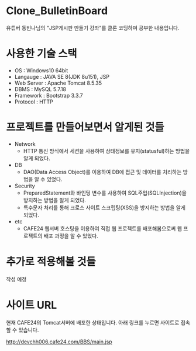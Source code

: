 # Clone_BulletinBoard
유튜버 동빈나님의 "JSP게시판 만들기 강좌"를 클론 코딩하며 공부한 내용입니다.

#

# 사용한 기술 스택
+ OS : Windows10 64bit
+ Langauge : JAVA SE 8(JDK 8u151), JSP
+ Web Server : Apache Tomcat 8.5.35
+ DBMS : MySQL 5.7.18
+ Framework : Bootstrap 3.3.7
+ Protocol : HTTP
#

# 프로젝트를 만들어보면서 알게된 것들
+ Network
  - HTTP 통신 방식에서 세션을 사용하여 상태정보를 유지(statusful)하는 방법을 알게 되었다.
+ DB
  - DAO(Data Access Object)를 이용하여 DB에 접근 및 데이터를 처리하는 방법을 알 수 있었다.
+ Security
  - PreparedStatement와 바인딩 변수를 사용하여 SQL주입(SQLInjection)을 방지하는 방법을 알게 되었다.
  - 특수문자 처리를 통해 크로스 사이트 스크립팅(XSS)을 방지하는 방법을 알게 되었다.
+ etc
  - CAFE24 웹서버 호스팅을 이용하여 직접 웹 프로젝트를 배포해봄으로써 웹 프로젝트의 배포 과정을 알 수 있었다.
 

#

# 추가로 적용해볼 것들

작성 예정

#

# 사이트 URL

현재 CAFE24의 Tomcat서버에 배포한 상태입니다. 아래 링크를 누르면 사이트로 접속할 수 있습니다.

<http://devchh006.cafe24.com/BBS/main.jsp>
